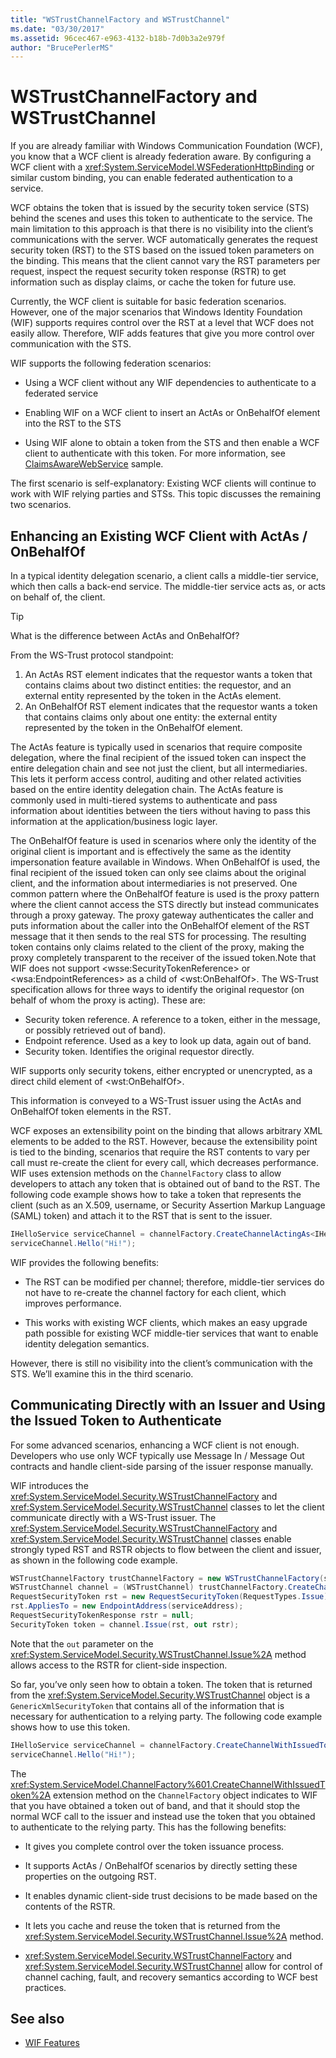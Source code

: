 ```yaml
---
title: "WSTrustChannelFactory and WSTrustChannel"
ms.date: "03/30/2017"
ms.assetid: 96cec467-e963-4132-b18b-7d0b3a2e979f
author: "BrucePerlerMS"
---
```

# WSTrustChannelFactory and WSTrustChannel
If you are already familiar with Windows Communication Foundation (WCF), you know that a WCF client is already federation aware. By configuring a WCF client with a <xref:System.ServiceModel.WSFederationHttpBinding> or similar custom binding, you can enable federated authentication to a service.

 WCF obtains the token that is issued by the security token service (STS) behind the scenes and uses this token to authenticate to the service. The main limitation to this approach is that there is no visibility into the client’s communications with the server. WCF automatically generates the request security token (RST) to the STS based on the issued token parameters on the binding. This means that the client cannot vary the RST parameters per request, inspect the request security token response (RSTR) to get information such as display claims, or cache the token for future use.

 Currently, the WCF client is suitable for basic federation scenarios. However, one of the major scenarios that Windows Identity Foundation (WIF) supports requires control over the RST at a level that WCF does not easily allow. Therefore, WIF adds features that give you more control over communication with the STS.

 WIF supports the following federation scenarios:

- Using a WCF client without any WIF dependencies to authenticate to a federated service

- Enabling WIF on a WCF client to insert an ActAs or OnBehalfOf element into the RST to the STS

- Using WIF alone to obtain a token from the STS and then enable a WCF client to authenticate with this token. For more information, see [ClaimsAwareWebService](https://go.microsoft.com/fwlink/?LinkID=248406) sample.

 The first scenario is self-explanatory: Existing WCF clients will continue to work with WIF relying parties and STSs. This topic discusses the remaining two scenarios.

## Enhancing an Existing WCF Client with ActAs / OnBehalfOf
In a typical identity delegation scenario, a client calls a middle-tier service, which then calls a back-end service. The middle-tier service acts as, or acts on behalf of, the client.

> [!TIP]
> What is the difference between ActAs and OnBehalfOf?
>
> From the WS-Trust protocol standpoint:
>
> 1. An ActAs RST element indicates that the requestor wants a token that contains claims about two distinct entities: the requestor, and an external entity represented by the token in the ActAs element.
> 2. An OnBehalfOf RST element indicates that the requestor wants a token that contains claims only about one entity: the external entity represented by the token in the OnBehalfOf element.
>
> The ActAs feature is typically used in scenarios that require composite delegation, where the final recipient of the issued token can inspect the entire delegation chain and see not just the client, but all intermediaries. This lets it perform access control, auditing and other related activities based on the entire identity delegation chain. The ActAs feature is commonly used in multi-tiered systems to authenticate and pass information about identities between the tiers without having to pass this information at the application/business logic layer.
>
> The OnBehalfOf feature is used in scenarios where only the identity of the original client is important and is effectively the same as the identity impersonation feature available in Windows. When OnBehalfOf is used, the final recipient of the issued token can only see claims about the original client, and the information about intermediaries is not preserved. One common pattern where the OnBehalfOf feature is used is the proxy pattern where the client cannot access the STS directly but instead communicates through a proxy gateway. The proxy gateway authenticates the caller and puts information about the caller into the OnBehalfOf element of the RST message that it then sends to the real STS for processing. The resulting token contains only claims related to the client of the proxy, making the proxy completely transparent to the receiver of the issued token.Note that WIF does not support \<wsse:SecurityTokenReference> or \<wsa:EndpointReferences> as a child of \<wst:OnBehalfOf>. The WS-Trust specification allows for three ways to identify the original requestor (on behalf of whom the proxy is acting). These are:
>
> - Security token reference. A reference to a token, either in the message, or possibly retrieved out of band).
> - Endpoint reference. Used as a key to look up data, again out of band.
> - Security token. Identifies the original requestor directly.
>
> WIF supports only security tokens, either encrypted or unencrypted, as a direct child element of \<wst:OnBehalfOf>.

 This information is conveyed to a WS-Trust issuer using the ActAs and OnBehalfOf token elements in the RST.

 WCF exposes an extensibility point on the binding that allows arbitrary XML elements to be added to the RST. However, because the extensibility point is tied to the binding, scenarios that require the RST contents to vary per call must re-create the client for every call, which decreases performance. WIF uses extension methods on the `ChannelFactory` class to allow developers to attach any token that is obtained out of band to the RST. The following code example shows how to take a token that represents the client (such as an X.509, username, or Security Assertion Markup Language (SAML) token) and attach it to the RST that is sent to the issuer.

```csharp
IHelloService serviceChannel = channelFactory.CreateChannelActingAs<IHelloService>(clientSamlToken);
serviceChannel.Hello("Hi!");
```

 WIF provides the following benefits:

- The RST can be modified per channel; therefore, middle-tier services do not have to re-create the channel factory for each client, which improves performance.

- This works with existing WCF clients, which makes an easy upgrade path possible for existing WCF middle-tier services that want to enable identity delegation semantics.

 However, there is still no visibility into the client’s communication with the STS. We’ll examine this in the third scenario.

## Communicating Directly with an Issuer and Using the Issued Token to Authenticate
For some advanced scenarios, enhancing a WCF client is not enough. Developers who use only WCF typically use Message In / Message Out contracts and handle client-side parsing of the issuer response manually.

WIF introduces the <xref:System.ServiceModel.Security.WSTrustChannelFactory> and <xref:System.ServiceModel.Security.WSTrustChannel> classes to let the client communicate directly with a WS-Trust issuer. The <xref:System.ServiceModel.Security.WSTrustChannelFactory> and <xref:System.ServiceModel.Security.WSTrustChannel> classes enable strongly typed RST and RSTR objects to flow between the client and issuer, as shown in the following code example.

```csharp
WSTrustChannelFactory trustChannelFactory = new WSTrustChannelFactory(stsBinding, stsAddress);
WSTrustChannel channel = (WSTrustChannel) trustChannelFactory.CreateChannel();
RequestSecurityToken rst = new RequestSecurityToken(RequestTypes.Issue);
rst.AppliesTo = new EndpointAddress(serviceAddress);
RequestSecurityTokenResponse rstr = null;
SecurityToken token = channel.Issue(rst, out rstr);
```

Note that the `out` parameter on the <xref:System.ServiceModel.Security.WSTrustChannel.Issue%2A> method allows access to the RSTR for client-side inspection.

So far, you’ve only seen how to obtain a token. The token that is returned from the <xref:System.ServiceModel.Security.WSTrustChannel> object is a `GenericXmlSecurityToken` that contains all of the information that is necessary for authentication to a relying party. The following code example shows how to use this token.

```csharp
IHelloService serviceChannel = channelFactory.CreateChannelWithIssuedToken<IHelloService>( token );
serviceChannel.Hello("Hi!");
```

The <xref:System.ServiceModel.ChannelFactory%601.CreateChannelWithIssuedToken%2A> extension method on the `ChannelFactory` object indicates to WIF that you have obtained a token out of band, and that it should stop the normal WCF call to the issuer and instead use the token that you obtained to authenticate to the relying party. This has the following benefits:

- It gives you complete control over the token issuance process.

- It supports ActAs / OnBehalfOf scenarios by directly setting these properties on the outgoing RST.

- It enables dynamic client-side trust decisions to be made based on the contents of the RSTR.

- It lets you cache and reuse the token that is returned from the <xref:System.ServiceModel.Security.WSTrustChannel.Issue%2A> method.

- <xref:System.ServiceModel.Security.WSTrustChannelFactory> and <xref:System.ServiceModel.Security.WSTrustChannel> allow for control of channel caching, fault, and recovery semantics according to WCF best practices.

## See also

- [WIF Features](../../../docs/framework/security/wif-features.md)
